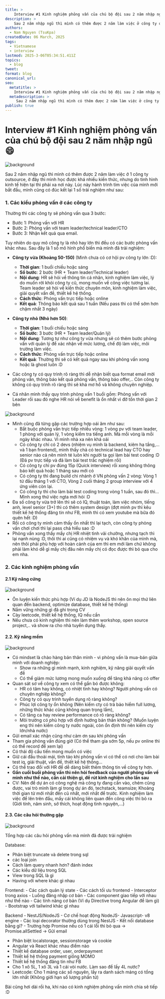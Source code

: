 ```yaml
---
title: >
    Interview #1 Kinh nghiệm phỏng vấn của chú bộ đội sau 2 năm nhập ngũ 😄
description: >
    Sau 2 năm nhập ngũ thì mình có thêm được 2 năm làm việc ở công ty outsource, ở đây thì...
authors:
  - Nam Nguyen (TsuKpa)
createdDate: 06 March, 2025
tags:
  - Vietnamese
  - interview
lastmod: 2025-3-06T05:34:51.411Z
topics:
  - blog
tweet:
format: blog
canonical_url:
seo:
  metatitle: >
    Interview #1 Kinh nghiệm phỏng vấn của chú bộ đội sau 2 năm nhập ngũ 😄
  metadescription: >
     Sau 2 năm nhập ngũ thì mình có thêm được 2 năm làm việc ở công ty outsource, ở đây thì...
publish: true
---
```


# Interview #1 Kinh nghiệm phỏng vấn của chú bộ đội sau 2 năm nhập ngũ 😄

![background](https://d9akteslg4v3w.cloudfront.net/blog/images/interview-1/1.jpg)

Sau 2 năm nhập ngũ thì mình có thêm được 2 năm làm việc ở 1 công ty outsource, ở đây thì mình học được khá nhiều kiến thức, nhưng do tình hình kinh tế hiện tại thì phải xa nơi này. Lúc này hành trình tìm việc của mình mới bắt đầu, mình cũng có đúc kết lại 1 số trải nghiệm như sau:

### 1. Các kiểu phỏng vấn ở các công ty

Thường thì các công ty sẽ phỏng vấn qua 3 bước:
  - Bước 1: Phỏng vấn với HR
  - Bước 2: Phỏng vấn với team leader/technical leader/CTO
  - Bước 3: Nhận kết quả qua email.

Tuy nhiên do quy mô công ty là nhỏ hay lớn thì đều có các bước phỏng vấn khác nhau. Sau đây là 1 số mô hình phổ biến mà mình đã trải nghiệm:
- **Công ty vừa (Khoảng 50-150)** (Mình chưa có cơ hội pv công ty lớn :D): 
  - **Thời gian**: 1 buổi chiều hoặc sáng
  - **Số bước**: 2 bước (HR + Team leader/Technical leader)
  - **Nội dung**: HR sẽ hỏi về thông tin cá nhân, kinh nghiệm làm việc, lý do muốn rời khỏi công ty cũ, mong muốn về công việc tương lai. Team leader sẽ hỏi về kiến thức chuyên môn, kinh nghiệm làm việc, giải quyết vấn đề, thiết kế hệ thống. 
  - **Cách thức**: Phỏng vấn trực tiếp hoặc online
  - **Kết quả**: Thông báo kết quả sau 1 tuần (Nếu pass thì có thể sớm hơn chậm nhất 3 ngày)
- **Công ty nhỏ (Nhỏ hơn 50)**:
  - **Thời gian**: 1 buổi chiều hoặc sáng
  - **Số bước**: 3 bước (HR + Team leader/Quản lý)
  - **Nội dung**: Tương tự như công ty vừa nhưng sẽ có thêm bước phỏng vấn với quản lý để xác nhận về mức lương, chế độ làm việc, môi trường làm việc.
  - **Cách thức**: Phỏng vấn trực tiếp hoặc online
  - **Kết quả**: Thường thì sẽ có kết quả ngay sau khi phỏng vấn xong hoặc là ghost luôn :D

- Các công ty có quy trình rõ ràng thì dễ nhận biết qua format email mời phỏng vấn, thông báo kết quả phỏng vấn, thông báo offer,.. Còn công ty không có quy trình rõ ràng thì sẽ khá mơ hồ và không chuyên nghiệp.
- Cá nhân mình thấy quy trình phỏng vấn 1 buổi gồm: Phỏng vấn với Leader rồi sau đó nghe HR nói về benefit là ổn nhất vì đỡ tốn thời gian 2 bên

![background](https://d9akteslg4v3w.cloudfront.net/blog/images/interview-1/2.jpeg)

- Mình cũng đã từng gặp các trường hợp oái ăm như sau:
  - Bắt buộc phỏng vấn trực tiếp nhiều vòng: 1 vòng pv với team leader, 1 phòng với quản lý, 1 vòng kiểm tra tiếng anh. Mà mỗi vòng là mỗi ngày khác nhau. Vì mình nhà xa nên khá oải
  - Có công ty chỉ có 2 devs (nhiệm vụ mình là backend, kiêm hạ tầng,... và 1 bạn frontend), mình thấy chả có technical lead hay CTO hay senior nào cả nên mình té luôn khi người ta gọi làm bài test coding :D (Đã pv trực tiếp và đã làm bài test trắc nghiệm rồi)
  - Có công ty chỉ pv đúng 15p (Quick interview) rồi xong không thông báo kết quả hoặc 1 tháng sau mới có
  - Có công ty thì đang build chi nhánh ở VN phỏng vấn 2 vòng: Vòng 1 từ đầu tháng 1 với CTO, Vòng 2 cuối tháng 2 group interview với 4 ứng viên còn lại.
  - Có công ty thì cho làm bài test coding trong vòng 1 tuần, sau đó thì... Mình xong thử việc ngta mới hỏi :D
- Đa số công ty vừa trở lên thì sẽ có IQ, thuật toán, làm việc nhóm, tiếng anh, level senior (3+) thì có thêm system design (đợt mình pv thì kêu thiết kế hệ thống đăng tin như FB, mình thì có xem youtube mà bữa đó quên hết :D)
- Rồi có công ty mình cảm thấy ổn nhất thì lại tạch, còn công ty phỏng vấn chơi chơi thì lại pass chả hiểu sao :D
- Phỏng vấn xong thấy mấy chị HR nhiệt tình vãi chưởng, nhưng tạch thì lại nạnh nùng :D, thôi thì ai cũng có nhiệm vụ và khó khăn của mình mà, nên thôi phải phù hợp với hoàn cảnh của em thì em mới làm chứ không phải làm khó dễ gì mấy chị đâu nên mấy chị có đọc được thì bỏ qua cho em nha.

### 2. Các kinh nghiệm phỏng vấn

#### 2.1 Kỹ năng cứng
![background](https://d9akteslg4v3w.cloudfront.net/blog/images/interview-1/3.jpg)
- Ôn luyện kiến thức phù hợp (Ví dụ JD là NodeJS thì nên ôn mọi thứ liên quan đến backend, optimize database, thiết kế hệ thống)
- Nắm vững những gì đã ghi trong CV
- Cày leetcode, thiết kế hệ thống, IQ nếu cần
- Nếu chưa có kinh nghiệm thì nên làm thêm workshop, open source project,.. và show ra cho nhà tuyển dụng thấy.

#### 2.2. Kỹ năng mềm
![background](https://d9akteslg4v3w.cloudfront.net/blog/images/interview-1/4.jpg)
- Có mindset là chào hàng bản thân mình - vì phỏng vấn là mua-bán giữa mình với doanh nghiệp: 
  - Show ra những gì mình mạnh, kinh nghiệm, kỹ năng giải quyết vấn đề
  - Có thể giảm mức lương mong muốn xuống để tăng khả năng có offer
- Quan sát sơ về công ty xem có thể gắn bó được không:
  - HR có tâm hay không, có nhiệt tình hay không? Người phỏng vấn có chuyên nghiệp không?
  - Công ty có quy trình tuyển dụng rõ ràng không?
  - Phúc lợi công ty ổn không (Nên kiếm cty có trả bảo hiểm full lương, những thức khác cũng không quan trọng lắm), 
  - Có tăng ca hay review performance có rõ ràng không?
  - Môi trường có phù hợp với định hướng bản thân không? (Muốn luyện eng thì nên kiếm công ty nước ngoài, còn ổn định thì nên kiếm cty lớn/nhà nước)
- Gửi email xác nhận cũng như cảm ơn sau khi phỏng vấn
- Tham gia phỏng vấn đúng giờ (Có thể tham gia sớm 5p, nếu pv online thì có thể record để xem lại)
- Có thái độ cầu tiến mong muốn có việc
- Giữ cái đầu thoải mái, tỉnh táo khi phỏng vấn vì có thể có nơi cho làm bài test iq, giải thuật, vấn đề, thiết kế hệ thống...
- Có thể trao đổi với HR để dễ dàng biết thêm thông tin về công ty hơn.
- **Gần cuối buổi phỏng vấn thì nên hỏi feedback của người phỏng vấn về mình như thế nào, cần cải thiện gì, để rút kinh nghiệm cho lần sau**
- CV: Nên để dự án có công nghệ mà công ty đang cần vào, chém cũng được, vai trò mình làm gì trong dự án đó, techstack, teamsize; Khoảng thời gian từ mới nhất đến cũ nhất, mới nhất để trước. Kinh nghiệm làm việc để lên trên đầu, mấy cái không liên quan đến công việc thì bỏ ra (Giới tính, năm sinh, sở thích, hoạt động tình nguyện,...)

#### 2.3. Các câu hỏi thường gặp

![background](https://d9akteslg4v3w.cloudfront.net/blog/images/interview-1/5.jpg)

Tổng hợp các câu hỏi phỏng vấn mà mình đã được trải nghiệm

Database:
- Phân biệt truncate và delete trong sql
- các loại join
- Cách làm query nhanh hơn? đánh index
- Các kiểu dữ liệu trong SQL
- View trong SQL là gì
- Having với where khác gì nhau

Frontend:
    - Các cách quản lý state
    - Các cách tối ưu frontend
    - Interceptor trong axios
    - Luồng đăng nhập cơ bản
    - Các component giao tiếp với nhau như thế nào
    - Các tính năng cơ bản (Ví dụ Directive trong Angular để làm gì)
    - Bootstrap với tailwind khác gì nhau

Backend - NestJS/NodeJS
    - Cơ chế hoạt động NodeJS- Javascript- v8 engine
    - Các loại decorator thường dùng trong NestJS
    - Kết nối database bằng gì?
    - Trường hợp Promise nếu có 1 cái lỗi thì bỏ qua -> Promise.allSettled -> Gửi email


- Phân biệt localstorage, sessionstorage và cookie
- Angular và React khác nhau điểm nào
- Thiết kế database order, user, orderpayment
- Thiết kế hệ thống payment giống MOMO
- Thiết kế hệ thống đăng tin như FB
- Cho 1 xô 5L, 1 xô 3L và 1 cái vòi nước. Làm sao để lấy 4L nước?
- Leetcode: Cho 1 mảng các số nguyên, lấy ra danh sách mảng có tổng lớn nhất (Không giới hạn số lượng phần tử)

Bài cũng hơi dài rồi ha, khi nào có kinh nghiệm phỏng vấn mình chia sẽ tiếp :D
